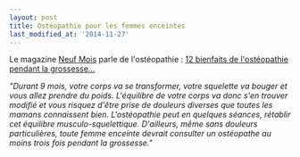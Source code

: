 ```yaml
---
layout: post
title: Ostéopathie pour les femmes enceintes
last_modified_at: '2014-11-27'
---
```


Le magazine [Neuf Mois](http://www.neufmois.fr/) parle de l'ostéopathie :
[12 bienfaits de l'ostéopathie pendant la grossesse...](http://www.neufmois.fr/ma-grossesse/768-sante-future-maman-12-bienfaits-de-losteopathie-pendant-la-grossesse)

_"Durant 9 mois, votre corps va se transformer, votre squelette va bouger et vous allez prendre du poids.
L'équilibre de votre corps va donc s'en trouver modifié et vous risquez d'être prise de douleurs diverses que toutes les mamans connaissent bien.
L'ostéopathie peut en quelques séances, rétablir cet équilibre musculo-squelettique.
D'ailleurs, même sans douleurs particulières, toute femme enceinte devrait consulter un ostéopathe au moins trois fois pendant la grossesse."_
